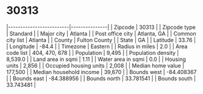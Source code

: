 30313
=====
|-------------------------|---------------|
| Zipcode                 | 30313         |
| Zipcode type            | Standard      |
| Major city              | Atlanta       |
| Post office city        | Atlanta, GA   |
| Common city list        | Atlanta       |
| County                  | Fulton County |
| State                   | GA            |
| Latitude                | 33.76         |
| Longitude               | -84.4         |
| Timezone                | Eastern       |
| Radius in miles         | 2.0           |
| Area code list          | 404, 470, 678 |
| Population              | 9,495         |
| Population density      | 8,539.0       |
| Land area in sqmi       | 1.11          |
| Water area in sqmi      | 0.0           |
| Housing units           | 2,856         |
| Occupied housing units  | 2,008         |
| Median home value       | 177,500       |
| Median household income | 39,670        |
| Bounds west             | -84.408367    |
| Bounds east             | -84.388956    |
| Bounds north            | 33.781541     |
| Bounds south            | 33.743481     |